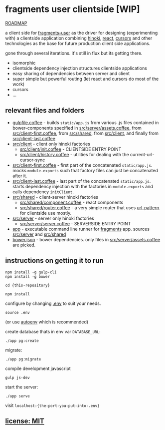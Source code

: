 # fragments user clientside \[WIP\]

[ROADMAP](https://github.com/snd/fragments-user-clientside/issues/1)

a client side for [fragments-user](https://github.com/snd/fragments-user)
as the driver for designing (experimenting with)
a clientside application combining
[hinoki](https://github.com/snd/hinoki),
[react](http://facebook.github.io/react/),
[cursors](https://github.com/caseywebdev/cursors)
and other technologies
as the base for future production client side applications.

gone through several iterations. it's still in flux but its getting there.

- isomorphic
- clientside dependency injection structures clientside applications
- easy sharing of dependencies between server and client
- super simple but powerful routing (let react and cursors do most of the work)
- cursors
- ...

## relevant files and folders

- [gulpfile.coffee](gulpfile.coffee) - builds `static/app.js`
  from various .js files contained in bower-components specified in [src/server/assets.coffee](src/server/assets.coffee),
  from [src/client-first.coffee](src/client-first.coffee),
  from [src/shared](src/shared),
  from [src/client](src/client),
  and finally from [src/client-last.coffee](src/client-last.coffee)
- [src/client](src/client) - client only hinoki factories
  - [src/client/init.coffee](src/client/init.coffee) - CLIENTSIDE ENTRY POINT
  - [src/client/history.coffee](src/client/history.coffee) - utilities for dealing with the current-url-cursor-sync
- [src/client-first.coffee](src/client-first.coffee) - first part of the concatenated `static/app.js`. mocks `module.exports` such that factory files can just be concatenated after it.
- [src/client-last.coffee](src/client-last.coffee) - last part of the concatenated `static/app.js`. starts dependency injection with the factories in `module.exports` and calls dependency `initClient`.
- [src/shared](src/shared) - client-server hinoki factories
  - [src/shared/component.coffee](src/shared/component.coffee) - react components
  - [src/shared/router.coffee](src/shared/router.coffee) - a very simple router that uses [url-pattern](https://github.com/snd/url-pattern). for clientside use mostly.
- [src/server](src/server) - server only hinoki factories
  - [src/server/server.coffee](src/server/server.coffee) - SERVERSIDE ENTRY POINT
- [app](app) - executable command line runner for [fragments](https://github.com/snd/fragments) app. sources [src/server](src/server) and [src/shared](src/shared)
- [bower.json](bower.json) - bower dependencies. only files in
  [src/server/assets.coffee](src/server/assets.coffee) are picked.

## instructions on getting it to run

```
npm install -g gulp-cli
npm install -g bower
```

```
cd {this-repository}
```

```
npm install
```

configure by changing [.env](.env) to suit your needs.

```
source .env
```
(or use [autoenv](https://github.com/kennethreitz/autoenv) which is recommended)

create database thats in env var `DATABASE_URL`:
```
./app pg:create
```

migrate:
```
./app pg:migrate
```

compile development javascript
```
gulp js-dev
```

start the server:
```
./app serve
```

visit `localhost:{the-port-you-put-into-.env}`

## [license: MIT](LICENSE)
